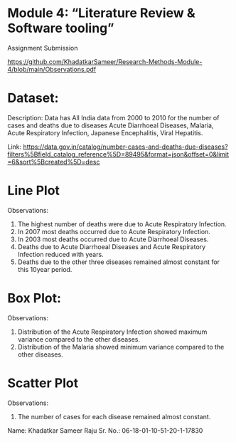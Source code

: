 # Module 4: “Literature Review & Software tooling”
Assignment Submission

https://github.com/KhadatkarSameer/Research-Methods-Module-4/blob/main/Observations.pdf

# Dataset:
Description: Data has All India data from 2000 to 2010 for the number of cases and deaths due to diseases Acute Diarrhoeal Diseases, Malaria, Acute Respiratory Infection, Japanese Encephalitis, Viral Hepatitis. 

Link: https://data.gov.in/catalog/number-cases-and-deaths-due-diseases?filters%5Bfield_catalog_reference%5D=89495&format=json&offset=0&limit=6&sort%5Bcreated%5D=desc

# Line Plot
Observations: 
1. The highest number of deaths were due to Acute Respiratory Infection. 
2. In 2007 most deaths occurred due to Acute Respiratory Infection. 
3. In 2003 most deaths occurred due to Acute Diarrhoeal Diseases. 
4. Deaths due to Acute Diarrhoeal Diseases and Acute Respiratory Infection reduced with years. 
5. Deaths due to the other three diseases remained almost constant for this 10year period.

# Box Plot:
Observations: 
1. Distribution of the Acute Respiratory Infection showed maximum variance compared to the other diseases. 
2. Distribution of the Malaria showed minimum variance compared to the other diseases.

# Scatter Plot
Observations:
1. The number of cases for each disease remained almost constant.

Name: Khadatkar Sameer Raju
Sr. No.: 06-18-01-10-51-20-1-17830